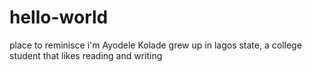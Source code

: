 # hello-world
place to reminisce
i'm Ayodele Kolade grew up in lagos state, a college student that likes reading and writing 
